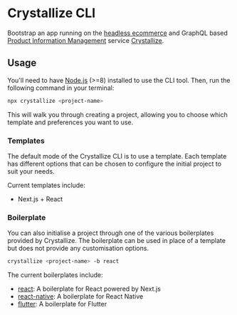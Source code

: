 # Crystallize CLI

Bootstrap an app running on the [headless ecommerce][1] and GraphQL based
[Product Information Management][2] service [Crystallize][3].

## Usage

You'll need to have [Node.js][7] (>=8) installed to use the CLI tool. Then, run
the following command in your terminal:

```sh
npx crystallize <project-name>
```

This will walk you through creating a project, allowing you to choose which
template and preferences you want to use.

### Templates

The default mode of the Crystallize CLI is to use a template. Each template has
different options that can be chosen to configure the initial project to suit
your needs.

Current templates include:

- Next.js + React

### Boilerplate

You can also initialise a project through one of the various boilerplates
provided by Crystallize. The boilerplate can be used in place of a template but
does not provide any customisation options.

```sh
crystallize <project-name> -b react
```

The current boilerplates include:

- [react][4]: A boilerplate for React powered by Next.js
- [react-native][5]: A boilerplate for React Native
- [flutter][6]: A boilerplate for Flutter

[1]: https://crystallize.com/product
[2]: https://crystallize.com/product/product-information-management
[3]: https://crystallize.com/
[4]: https://github.com/CrystallizeAPI/crystallize-frontend-boilerplate
[5]: https://github.com/CrystallizeAPI/crystallize-react-native-boilerplate
[6]: https://github.com/CrystallizeAPI/crystallize-flutter-boilerplate
[7]: https://nodejs.org
